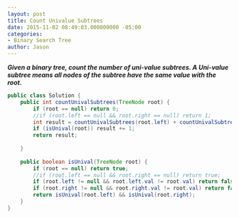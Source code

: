 ```yaml
---
layout: post
title: Count Univalue Subtrees
date: 2015-11-02 08:49:03.000000000 -05:00
categories:
- Binary Search Tree
author: Jason
---
```

<p><strong><em>Given a binary tree, count the number of uni-value subtrees. A Uni-value subtree means all nodes of the subtree have the same value with the root.</em></strong></p>

``` java
public class Solution {
    public int countUnivalSubtrees(TreeNode root) {
        if (root == null) return 0;
        //if (root.left == null && root.right == null) return 1;
        int result = countUnivalSubtrees(root.left) + countUnivalSubtrees(root.right);
        if (isUnival(root)) result += 1;
        return result;
        
    }
    
    public boolean isUnival(TreeNode root) {
        if (root == null) return true;
        //if (root.left == null && root.right == null) return true;
        if (root.left != null && root.left.val != root.val) return false;
        if (root.right != null && root.right.val != root.val) return false;
        return isUnival(root.left) && isUnival(root.right);
    }
}
```

